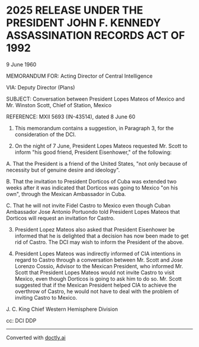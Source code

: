 # 2025 RELEASE UNDER THE PRESIDENT JOHN F. KENNEDY ASSASSINATION RECORDS ACT OF 1992

9 June 1960

MEMORANDUM FOR: Acting Director of Central Intelligence

VIA: Deputy Director (Plans)

SUBJECT: Conversation between President Lopes Mateos of Mexico and Mr. Winston Scott, Chief of Station, Mexico

REFERENCE: MXII 5693 (IN-43514), dated 8 June 60

1. This memorandum contains a suggestion, in Paragraph 3, for the consideration of the DCI.

2. On the night of 7 June, President Lopes Mateos requested Mr. Scott to inform "his good friend, President Eisenhower," of the following:

A. That the President is a friend of the United States, "not only because of necessity but of genuine desire and ideology".

B. That the invitation to President Dorticos of Cuba was extended two weeks after it was indicated that Dorticos was going to Mexico "on his own", through the Mexican Ambassador in Cuba.

C. That he will not invite Fidel Castro to Mexico even though Cuban Ambassador Jose Antonio Portuondo told President Lopes Mateos that Dorticos will request an invitation for Castro.

3. President Lopez Mateos also asked that President Eisenhower be informed that he is delighted that a decision has now been made to get rid of Castro. The DCI may wish to inform the President of the above.

4. President Lopes Mateos was indirectly informed of CIA intentions in regard to Castro through a conversation between Mr. Scott and Jose Lorenzo Cossio, Advisor to the Mexican President, who informed Mr. Scott that President Lopes Mateos would not invite Castro to visit Mexico, even though Dorticos is going to ask him to do so. Mr. Scott suggested that if the Mexican President helped CIA to achieve the overthrow of Castro, he would not have to deal with the problem of inviting Castro to Mexico.

J. C. King
Chief
Western Hemisphere Division

cc: DCI
DDP


---
Converted with [doctly.ai](https://doctly.ai)